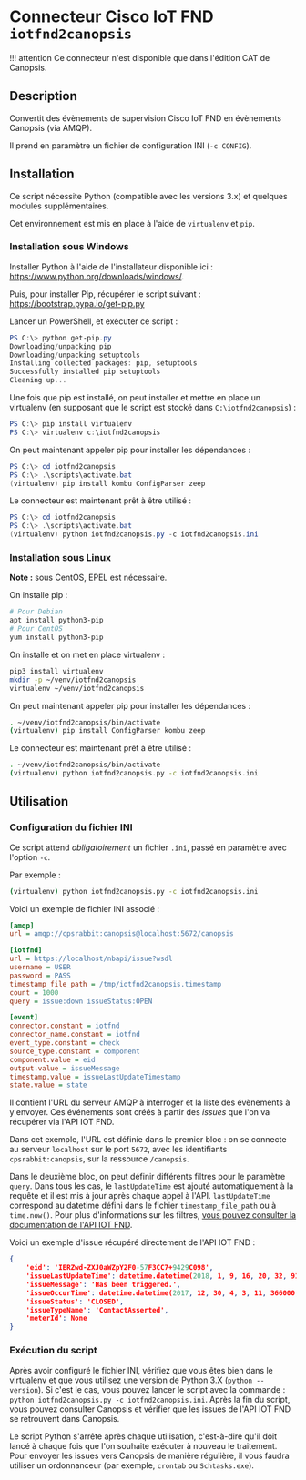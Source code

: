 # Connecteur Cisco IoT FND `iotfnd2canopsis`

!!! attention
    Ce connecteur n'est disponible que dans l'édition CAT de Canopsis.

## Description

Convertit des évènements de supervision Cisco IoT FND en évènements Canopsis (via AMQP).

Il prend en paramètre un fichier de configuration INI (`-c CONFIG`).

## Installation

Ce script nécessite Python (compatible avec les versions 3.x) et quelques modules supplémentaires.

Cet environnement est mis en place à l'aide de `virtualenv` et `pip`.

### Installation sous Windows

Installer Python à l'aide de l'installateur disponible ici : <https://www.python.org/downloads/windows/>.

Puis, pour installer Pip, récupérer le script suivant : <https://bootstrap.pypa.io/get-pip.py>

Lancer un PowerShell, et exécuter ce script :
```powershell
PS C:\> python get-pip.py
Downloading/unpacking pip
Downloading/unpacking setuptools
Installing collected packages: pip, setuptools
Successfully installed pip setuptools
Cleaning up...
```

Une fois que pip est installé, on peut installer et mettre en place un virtualenv (en supposant que le script est stocké dans `C:\iotfnd2canopsis`) :
```powershell
PS C:\> pip install virtualenv
PS C:\> virtualenv c:\iotfnd2canopsis
```

On peut maintenant appeler pip pour installer les dépendances :
```powershell
PS C:\> cd iotfnd2canopsis
PS C:\> .\scripts\activate.bat
(virtualenv) pip install kombu ConfigParser zeep
```

Le connecteur est maintenant prêt à être utilisé :
```powershell
PS C:\> cd iotfnd2canopsis
PS C:\> .\scripts\activate.bat
(virtualenv) python iotfnd2canopsis.py -c iotfnd2canopsis.ini
```

### Installation sous Linux

**Note :** sous CentOS, EPEL est nécessaire.

On installe pip :
```sh
# Pour Debian
apt install python3-pip
# Pour CentOS
yum install python3-pip
```

On installe et on met en place virtualenv :
```sh
pip3 install virtualenv
mkdir -p ~/venv/iotfnd2canopsis
virtualenv ~/venv/iotfnd2canopsis
```

On peut maintenant appeler pip pour installer les dépendances :
```sh
. ~/venv/iotfnd2canopsis/bin/activate
(virtualenv) pip install ConfigParser kombu zeep
```

Le connecteur est maintenant prêt à être utilisé :
```sh
. ~/venv/iotfnd2canopsis/bin/activate
(virtualenv) python iotfnd2canopsis.py -c iotfnd2canopsis.ini
```

## Utilisation

### Configuration du fichier INI

Ce script attend *obligatoirement* un fichier `.ini`, passé en paramètre avec l'option `-c`.

Par exemple :
```sh
(virtualenv) python iotfnd2canopsis.py -c iotfnd2canopsis.ini
```

Voici un exemple de fichier INI associé :
```ini
[amqp]
url = amqp://cpsrabbit:canopsis@localhost:5672/canopsis

[iotfnd]
url = https://localhost/nbapi/issue?wsdl
username = USER
password = PASS
timestamp_file_path = /tmp/iotfnd2canopsis.timestamp
count = 1000
query = issue:down issueStatus:OPEN

[event]
connector.constant = iotfnd
connector_name.constant = iotfnd
event_type.constant = check
source_type.constant = component
component.value = eid
output.value = issueMessage
timestamp.value = issueLastUpdateTimestamp
state.value = state
```

Il contient l'URL du serveur AMQP à interroger et la liste des évènements à y envoyer. Ces événements sont créés à partir des *issues* que l'on va récupérer via l'API IOT FND.

Dans cet exemple, l'URL est définie dans le premier bloc : on se connecte au serveur `localhost` sur le port `5672`, avec les identifiants `cpsrabbit:canopsis`, sur la ressource `/canopsis`.

Dans le deuxième bloc, on peut définir différents filtres pour le paramètre `query`. Dans tous les cas, le `lastUpdateTime` est ajouté automatiquement à la requête et il est mis à jour après chaque appel à l'API. `lastUpdateTime` correspond au datetime défini dans le fichier `timestamp_file_path` ou à `time.now()`. Pour plus d'informations sur les filtres, [vous pouvez consulter la documentation de l'API IOT FND](https://www.cisco.com/c/en/us/td/docs/routers/connectedgrid/iot_fnd/api_guide/3_0/IoT-FND_NB_API/issue.html#87674 "North Bound API User Guide for the Cisco IoT Field Network Director").

Voici un exemple d'issue récupéré directement de l'API IOT FND :
```json
{
    'eid': 'IERZwd-ZXJ0aWZpY2F0-57F3CC7+9429C098',
    'issueLastUpdateTime': datetime.datetime(2018, 1, 9, 16, 20, 32, 913000, tzinfo=<isodate.tzinfo.Utc object at 0x7f0697849518>),
    'issueMessage': 'Has been triggered.',
    'issueOccurTime': datetime.datetime(2017, 12, 30, 4, 3, 11, 366000, tzinfo=<isodate.tzinfo.Utc object at 0x7f0697849518>),
    'issueStatus': 'CLOSED',
    'issueTypeName': 'ContactAsserted',
    'meterId': None
}
```

### Exécution du script

Après avoir configuré le fichier INI, vérifiez que vous êtes bien dans le virtualenv et que vous utilisez une version de Python 3.X (``python --version``). Si c'est le cas, vous pouvez lancer le script avec la commande : `python iotfnd2canopsis.py -c iotfnd2canopsis.ini`. Après la fin du script, vous pouvez consulter Canopsis et vérifier que les issues de l'API IOT FND se retrouvent dans Canopsis.

Le script Python s'arrête après chaque utilisation, c'est-à-dire qu'il doit lancé à chaque fois que l'on souhaite exécuter à nouveau le traitement. Pour envoyer les issues vers Canopsis de manière régulière, il vous faudra utiliser un ordonnanceur (par exemple, `crontab` ou `Schtasks.exe`).
